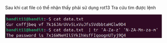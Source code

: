 Sau khi cat file có thể nhận thấy phải sử dụng rot13
Tra cứu tìm được lệnh

![alt text](writeup/anh/14.png)